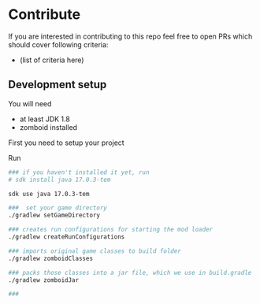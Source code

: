 # Contribute

If you are interested in contributing to this repo
feel free to open PRs which should cover following criteria:
* (list of criteria here)

## Development setup

You will need 
* at least JDK 1.8
* zomboid installed

First you need to setup your project

Run
```bash
### if you haven't installed it yet, run
# sdk install java 17.0.3-tem

sdk use java 17.0.3-tem

###  set your game directory
./gradlew setGameDirectory

### creates run configurations for starting the mod loader
./gradlew createRunConfigurations

### imports original game classes to build folder
./gradlew zomboidClasses

### packs those classes into a jar file, which we use in build.gradle
./gradlew zomboidJar

### 
```
